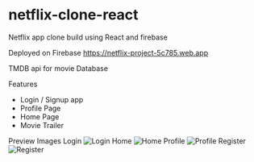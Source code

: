 # netflix-clone-react

Netflix app clone build using React and firebase

Deployed on Firebase
https://netflix-project-5c785.web.app

TMDB api for movie Database

Features

- Login / Signup app
- Profile Page 
- Home Page
- Movie Trailer



Preview Images
Login
![Login](https://user-images.githubusercontent.com/85095015/167251274-2237c7c9-9445-4f24-97ba-b6fa88c76147.png)
Home
![Home](https://user-images.githubusercontent.com/85095015/167251281-6bb27b64-2b53-43d6-bff8-0a6de5ea2bfb.png)
Profile
![Profile](https://user-images.githubusercontent.com/85095015/167251283-6c8f9155-4272-4b21-b010-fd5b27d78e1f.png)
Register
![Register](https://user-images.githubusercontent.com/85095015/167251285-25e0e332-ea39-4c57-88be-d96b6e4d52fe.png)
